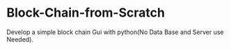 # Block-Chain-from-Scratch
Develop a simple block chain Gui with python(No Data Base and Server use Needed). 

